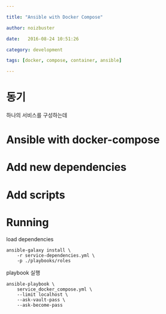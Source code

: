 ```yaml
---

title: "Ansible with Docker Compose"

author: noizbuster

date:   2016-08-24 10:51:26

category: development

tags: [docker, compose, container, ansible]

---
```


# 동기
하나의 서비스를 구성하는데

# Ansible with docker-compose



# Add new dependencies

# Add scripts

# Running
load dependencies
```
ansible-galaxy install \
    -r service-dependencies.yml \
    -p ./playbooks/roles
```

playbook 실행
```
ansible-playbook \
    service_docker_compose.yml \
    --limit localhost \
    --ask-vault-pass \
    --ask-become-pass
```
